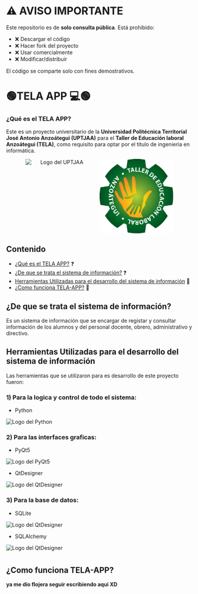 # ⚠️ AVISO IMPORTANTE

Este repositorio es de **solo consulta pública**.
Está prohibido:

- ❌ Descargar el código
- ❌ Hacer fork del proyecto  
- ❌ Usar comercialmente
- ❌ Modificar/distribuir

El código se comparte solo con fines demostrativos.



# 🟢TELA APP 💻🟢

### ¿Qué es el TELA APP?
Este es un proyecto universitario de la **Universidad Politécnica Territorial José Antonio Anzoátegui (UPTJAA)** para el **Taller de Educación laboral Anzoátegui (TELA)**, como requisito para optar por el titulo de ingenieria en informática.

<div style="display: flex; justify-content: center; " align = "center">
  
  <img src="https://upload.wikimedia.org/wikipedia/commons/thumb/5/52/Logo_Uptjaa.svg/1200px-Logo_Uptjaa.svg.png" style="width: 180px; height: auto; margin-right: 20px;" alt="Logo del UPTJAA">
  <img src="./recursos_de_imagenes/Tela.png" style="width: 200px; height: auto;" alt="Logo del Tela">
  
</div>




## Contenido

- [¿Qué es el TELA APP?](#qué-es-el-tela-app) ❓
- [¿De que se trata el sistema de información?](#de-que-se-trata-el-sistema-de-información) ❓
- [Herramientas Utilizadas para el desarrollo del sistema de información](#herramientas-utilizadas-para-el-desarrollo-del-sistema-de-información) 🧰
- [¿Como funciona TELA-APP?](#como-funciona-tela-app) 💠



## ¿De que se trata el sistema de información?
Es un sistema de información que se encargar de registar y consultar información de los alumnos y del personal docente, obrero, administrativo y directivo.


## Herramientas Utilizadas para el desarrollo del sistema de información
Las herramientas que se utilizaron para es desarrollo de este proyecto fueron:

### 1) Para la logica y control de todo el sistema:

  - Python
  <img src="https://1000logos.net/wp-content/uploads/2020/08/Python-Logo-500x313.png" style="width: 200px; height: auto;" alt="Logo del Python">

### 2) Para las interfaces graficas:
  
  - PyQt5
  <img src="https://upload.wikimedia.org/wikipedia/commons/e/e6/Python_and_Qt.svg" style="width: 150px; height: auto;" alt="Logo del PyQt5">

  - QtDesigner
<img src="https://flathub.org/_next/image?url=https%3A%2F%2Fdl.flathub.org%2Fmedia%2Fio%2Fqt%2FDesigner%2F256e688f981e073bb67f8847eba5316c%2Ficons%2F128x128%2Fio.qt.Designer.png&w=128&q=100"   style="width: 150px; height: auto;" alt="Logo del QtDesigner">


### 3) Para la base de datos:

  - SQLite
<img src="https://upload.wikimedia.org/wikipedia/commons/3/38/SQLite370.svg"   style="width: 150px; height: auto;" alt="Logo del QtDesigner">

  - SQLAlchemy
<img src="https://learnbatta.com/assets/images/sqlalchemy/logo.png"   style="width: 150px; height: auto;" alt="Logo del QtDesigner">


# 
## ¿Como funciona TELA-APP?

**ya me dio flojera seguir escribiendo aqui XD**





